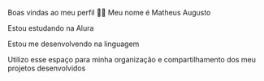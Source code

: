 Boas vindas ao meu perfil 💙💙
Meu nome é Matheus Augusto

Estou estudando na Alura

Estou me desenvolvendo na linguagem 

Utilizo esse espaço para minha organização e compartilhamento dos meu projetos desenvolvidos

<!--
**mathtzz/mathtzz** is a ✨ _special_ ✨ repository because its `README.md` (this file) appears on your GitHub profile.

Here are some ideas to get you started:

- 🔭 I’m currently working on ...
- 🌱 I’m currently learning ...
- 👯 I’m looking to collaborate on ...
- 🤔 I’m looking for help with ...
- 💬 Ask me about ...
- 📫 How to reach me: ...
- 😄 Pronouns: ...
- ⚡ Fun fact: ...
-->
